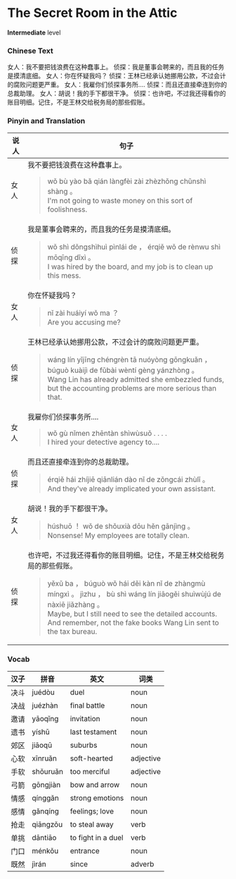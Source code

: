 # The Secret Room in the Attic
**Intermediate** level
### Chinese Text
女人：我不要把钱浪费在这种蠢事上。
侦探：我是董事会聘来的，而且我的任务是摸清底细。
女人：你在怀疑我吗？
侦探：王林已经承认她挪用公款，不过会计的腐败问题更严重。
女人：我雇你们侦探事务所....
侦探：而且还直接牵连到你的总裁助理。
女人：胡说！我的手下都很干净。
侦探：也许吧，不过我还得看你的账目明细。记住，不是王林交给税务局的那些假账。

### Pinyin and Translation
|说人|句子|
|----|----|
|女人|我不要把钱浪费在这种蠢事上。<blockquote>wǒ bù yào bǎ qián làngfèi zài zhèzhǒng chǔnshì shàng 。<br />I'm not going to waste money on this sort of foolishness.</blockquote>|
|侦探|我是董事会聘来的，而且我的任务是摸清底细。<blockquote>wǒ shì dǒngshìhuì pìnlái de ， érqiě wǒ de rènwu shì mōqīng dǐxì 。<br />I was hired by the board, and my job is to clean up this mess.</blockquote>|
|女人|你在怀疑我吗？<blockquote>nǐ zài huáiyí wǒ ma ？<br />Are you accusing me?</blockquote>|
|侦探|王林已经承认她挪用公款，不过会计的腐败问题更严重。<blockquote>wáng lín yǐjīng chéngrèn tā nuóyòng gōngkuǎn ， búguò kuàijì de fǔbài wèntí gèng yánzhòng 。<br />Wang Lin has already admitted she embezzled funds, but the accounting problems are more serious than that.</blockquote>|
|女人|我雇你们侦探事务所....<blockquote>wǒ gù nǐmen zhēntàn shìwùsuǒ . . . .<br />I hired your detective agency to....</blockquote>|
|侦探|而且还直接牵连到你的总裁助理。<blockquote>érqiě hái zhíjiē qiānlián dào nǐ de zǒngcái zhùlǐ 。<br />And they've already implicated your own assistant.</blockquote>|
|女人|胡说！我的手下都很干净。<blockquote>húshuō ！ wǒ de shǒuxià dōu hěn gānjìng 。<br />Nonsense! My employees are totally clean.</blockquote>|
|侦探|也许吧，不过我还得看你的账目明细。记住，不是王林交给税务局的那些假账。<blockquote>yěxǔ ba ， búguò wǒ hái děi kàn nǐ de zhàngmù míngxì 。 jìzhu ， bù shì wáng lín jiāogěi shuìwùjú de nàxiē jiǎzhàng 。<br />Maybe, but I still need to see the detailed accounts. And remember, not the fake books Wang Lin sent to the tax bureau.</blockquote>|
### Vocab
|汉子|拼音|英文|词类|
|----|----|----|----|
|决斗|juédòu|duel|noun|
|决战|juézhàn|final battle|noun|
|邀请|yāoqǐng|invitation|noun|
|遗书|yíshū|last testament|noun|
|郊区|jiāoqū|suburbs|noun|
|心软|xīnruǎn|soft-hearted|adjective|
|手软|shǒuruǎn|too merciful|adjective|
|弓箭|gōngjiàn|bow and arrow|noun|
|情感|qínggǎn|strong emotions|noun|
|感情|gǎnqíng|feelings; love|noun|
|抢走|qiāngzǒu|to steal away|verb|
|单挑|dāntiāo|to fight in a duel|verb|
|门口|ménkǒu|entrance|noun|
|既然|jìrán|since|adverb|